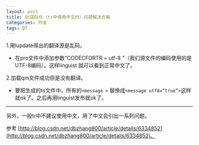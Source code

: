 ```yaml
---
layout: post
title: Qt国际化（tr中使用中文时）问题解决方案
categories: 开发
tags: QT
---
```


1.用lupdate得出的翻译源是乱码。

 - 在pro文件中添加参数“CODECFORTR = utf-8 ”（我们源文件的编码使用的是UTF-8编码）。这样linguist 就可以看到正常中文了。

2.加载qm文件成功但是没有翻译。

 - 要把生成的ts文件中，所有的`<message >` 替换成`<message utf8=”true”>`这样就ok了。之后再用linguist发布就ok了。
 
---

另外，一般tr中不建议使用中文，用了中文会引出一系列问题。

参考 [http://blog.csdn.net/dbzhang800/article/details/6334852](http://blog.csdn.net/dbzhang800/article/details/6334852)。
